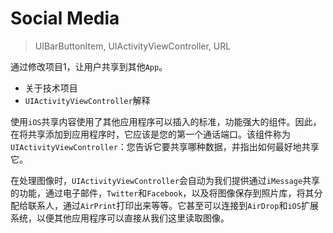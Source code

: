 #  Social Media

> UIBarButtonItem, UIActivityViewController, URL

通过修改项目1，让用户共享到其他`App`。

- 关于技术项目 
- `UIActivityViewController`解释

使用`iOS`共享内容使用了其他应用程序可以插入的标准，功能强大的组件。因此，在将共享添加到应用程序时，它应该是您的第一个通话端口。该组件称为`UIActivityViewController`：您告诉它要共享哪种数据，并指出如何最好地共享它。

在处理图像时，`UIActivityViewController`会自动为我们提供通过`iMe​​ssage`共享的功能，通过电子邮件，`Twitter`和`Facebook`，以及将图像保存到照片库，将其分配给联系人，通过`AirPrint`打印出来等等。它甚至可以连接到`AirDrop`和`iOS`扩展系统，以便其他应用程序可以直接从我们这里读取图像。



